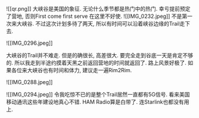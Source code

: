 ![[qr.png]]
大峡谷是美国的象征. 无论什么季节都是热门中的热门. 幸亏提前预定了营地, 否则First come first serve 在这里不好使. 
![[IMG_0232.jpeg]]
不是第一次来大峡谷. 不过这次计划多待了两天, 所以有时间可以沿着峡谷边缘的Trail走下去.



![[IMG_0296.jpeg]]

大峡谷的Trail并不难走. 但是的确很长, 高差很大. 要完全走到谷底一天是肯定不够的. 所以我走到半途约摸着天黑之前返回营地的时间就返回了. 路上风景好极了. 如果各位来大峡谷也有时间和体力, 建议走一遍Rim2Rim.

![[IMG_0288.jpeg]]

![[IMG_0294.jpeg]]
令我吃惊不已的是整个Trail居然一直都有5G信号. 看来美国移动通讯这些年建设地真心不错. HAM Radio算是白带了. 连Starlink也都没有用上.


